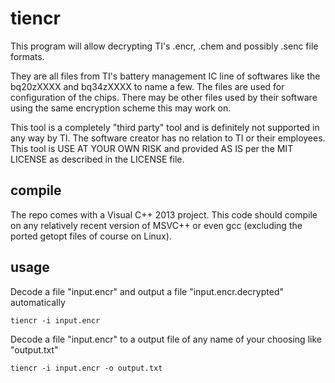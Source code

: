 tiencr
======
This program will allow decrypting TI's .encr, .chem and possibly .senc file formats. 

They are all files from TI's battery management IC line of softwares like the bq20zXXXX and bq34zXXXX to name a few. 
The files are used for configuration of the chips. There may be other files used by their software using the same encryption scheme this may work on.

This tool is a completely "third party" tool and is definitely not supported in any way by TI. The software creator has no relation to TI or their employees.
This tool is USE AT YOUR OWN RISK and provided AS IS per the MIT LICENSE as described in the LICENSE file. 


compile
-----
The repo comes with a Visual C++ 2013 project.
This code should compile on any relatively recent version of MSVC++ or even gcc (excluding the ported getopt files of course on Linux). 

usage
-----

Decode a file "input.encr" and output a file "input.encr.decrypted" automatically
```
tiencr -i input.encr
```

Decode a file "input.encr" to a output file of any name of your choosing like "output.txt"
```
tiencr -i input.encr -o output.txt
```
